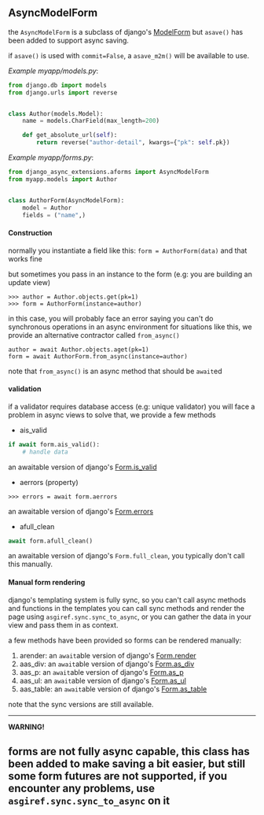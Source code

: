 ## AsyncModelForm

the `AsyncModelForm` is a subclass of django's [ModelForm](https://docs.djangoproject.com/en/5.1/topics/forms/modelforms/#django.forms.ModelForm)
but `asave()` has been added to support async saving.

if `asave()` is used with `commit=False`, a `asave_m2m()` will be available to use.

*Example myapp/models.py*:
```python
from django.db import models
from django.urls import reverse


class Author(models.Model):
    name = models.CharField(max_length=200)

    def get_absolute_url(self):
        return reverse("author-detail", kwargs={"pk": self.pk})
```

*Example myapp/forms.py*:
```python
from django_async_extensions.aforms import AsyncModelForm
from myapp.models import Author


class AuthorForm(AsyncModelForm):
    model = Author
    fields = ("name",)
```

#### Construction

normally you instantiate a field like this:
`form = AuthorForm(data)`
and that works fine

but sometimes you pass in an instance to the form (e.g: you are building an update view)
```pycon
>>> author = Author.objects.get(pk=1)
>>> form = AuthorForm(instance=author)
```

in this case, you will probably face an error saying you can't do synchronous operations in an async environment
for situations like this, we provide an alternative contractor called `from_async()`

```pycon
author = await Author.objects.aget(pk=1)
form = await AuthorForm.from_async(instance=author)
```

note that `from_async()` is an async method that should be `await`ed

#### validation
if a validator requires database access (e.g: unique validator) you will face a problem in async views
to solve that, we provide a few methods

* ais_valid
```python
if await form.ais_valid():
    # handle data
```
an awaitable version of django's [Form.is_valid](https://docs.djangoproject.com/en/5.1/ref/forms/api/#django.forms.Form.is_valid)

* aerrors (property)
```pycon
>>> errors = await form.aerrors
```
an awaitable version of django's [Form.errors](https://docs.djangoproject.com/en/5.1/ref/forms/api/#django.forms.Form.errors)

* afull_clean
```python
await form.afull_clean()
```
an awaitable version of django's `Form.full_clean`, you typically don't call this manually.



#### Manual form rendering
django's templating system is fully sync, so you can't call async methods and functions in the templates
you can call sync methods and render the page using `asgiref.sync.sync_to_async`, or you can gather the data in your view and pass them in as context.

a few methods have been provided so forms can be rendered manually:

1. arender: an `await`able version of django's [Form.render](https://docs.djangoproject.com/en/5.1/ref/forms/api/#render)
2. aas_div: an `await`able version of django's [Form.as_div](https://docs.djangoproject.com/en/5.1/ref/forms/api/#as-div)
3. aas_p: an `await`able version of django's [Form.as_p](https://docs.djangoproject.com/en/5.1/ref/forms/api/#django.forms.Form.as_p)
4. aas_ul: an `await`able version of django's [Form.as_ul](https://docs.djangoproject.com/en/5.1/ref/forms/api/#as-ul)
5. aas_table: an `await`able version of django's [Form.as_table](https://docs.djangoproject.com/en/5.1/ref/forms/api/#as-table)


note that the sync versions are still available.

___
**WARNING!**

forms are not fully async capable, this class has been added to make saving a bit easier, 
but still some form futures are not supported, if you encounter any problems, use `asgiref.sync.sync_to_async` on it
---
